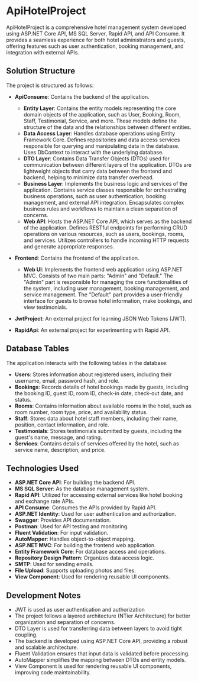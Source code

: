 # ApiHotelProject

ApiHotelProject is a comprehensive hotel management system developed using ASP.NET Core API, MS SQL Server, Rapid API, and API Consume. It provides a seamless experience for both hotel administrators and guests, offering features such as user authentication, booking management, and integration with external APIs.

## Solution Structure

The project is structured as follows:

- **ApiConsume**: Contains the backend of the application.

  - **Entity Layer**: Contains the entity models representing the core domain objects of the application, such as User, Booking, Room, Staff, Testimonial, Service, and more. These models define the structure of the data and the relationships between different entities.
  - **Data Access Layer**: Handles database operations using Entity Framework Core. Defines repositories and data access services responsible for querying and manipulating data in the database. Uses DbContext to interact with the underlying database.
  - **DTO Layer**: Contains Data Transfer Objects (DTOs) used for communication between different layers of the application. DTOs are lightweight objects that carry data between the frontend and backend, helping to minimize data transfer overhead.
  - **Business Layer**: Implements the business logic and services of the application. Contains service classes responsible for orchestrating business operations, such as user authentication, booking management, and external API integration. Encapsulates complex business rules and workflows to maintain a clean separation of concerns.
  - **Web API**: Hosts the ASP.NET Core API, which serves as the backend of the application. Defines RESTful endpoints for performing CRUD operations on various resources, such as users, bookings, rooms, and services. Utilizes controllers to handle incoming HTTP requests and generate appropriate responses.

- **Frontend**: Contains the frontend of the application.

  - **Web UI**: Implements the frontend web application using ASP.NET MVC. Consists of two main parts: "Admin" and "Default." The "Admin" part is responsible for managing the core functionalities of the system, including user management, booking management, and service management. The "Default" part provides a user-friendly interface for guests to browse hotel information, make bookings, and view testimonials.

- **JwtProject**: An external project for learning JSON Web Tokens (JWT).

- **RapidApi**: An external project for experimenting with Rapid API.

## Database Tables

The application interacts with the following tables in the database:

- **Users**: Stores information about registered users, including their username, email, password hash, and role.
- **Bookings**: Records details of hotel bookings made by guests, including the booking ID, guest ID, room ID, check-in date, check-out date, and status.
- **Rooms**: Contains information about available rooms in the hotel, such as room number, room type, price, and availability status.
- **Staff**: Stores data about hotel staff members, including their name, position, contact information, and role.
- **Testimonials**: Stores testimonials submitted by guests, including the guest's name, message, and rating.
- **Services**: Contains details of services offered by the hotel, such as service name, description, and price.

## Technologies Used

- **ASP.NET Core API**: For building the backend API.
- **MS SQL Server**: As the database management system.
- **Rapid API**: Utilized for accessing external services like hotel booking and exchange rate APIs.
- **API Consume**: Consumes the APIs provided by Rapid API.
- **ASP.NET Identity**: Used for user authentication and authorization.
- **Swagger**: Provides API documentation.
- **Postman**: Used for API testing and monitoring.
- **Fluent Validation**: For input validation.
- **AutoMapper**: Handles object-to-object mapping.
- **ASP.NET MVC**: For building the frontend web application.
- **Entity Framework Core**: For database access and operations.
- **Repository Design Pattern**: Organizes data access logic.
- **SMTP**: Used for sending emails.
- **File Upload**: Supports uploading photos and files.
- **View Component**: Used for rendering reusable UI components.

## Development Notes

- JWT is used as user authentication and authorization
- The project follows a layered architecture (NTier Architecture) for better organization and separation of concerns.
- DTO Layer is used for transferring data between layers to avoid tight coupling.
- The backend is developed using ASP.NET Core API, providing a robust and scalable architecture.
- Fluent Validation ensures that input data is validated before processing.
- AutoMapper simplifies the mapping between DTOs and entity models.
- View Component is used for rendering reusable UI components, improving code maintainability.
